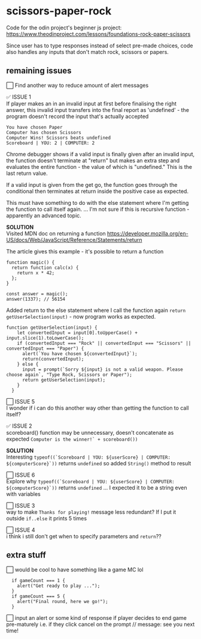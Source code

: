 # scissors-paper-rock

Code for the odin project's beginner js project: https://www.theodinproject.com/lessons/foundations-rock-paper-scissors

Since user has to type responses instead of select pre-made choices, code also handles any inputs that don't match rock, scissors or papers.

## remaining issues

⬜️ Find another way to reduce amount of alert messages

✅ ISSUE 1<br>
If player makes an in an invalid input at first before finalising the right answer, this invalid input transfers into the final report as 'undefined' - the program doesn't record the input that's actually accepted

```
You have chosen Paper
Computer has chosen Scissors
Computer Wins! Scissors beats undefined
Scoreboard | YOU: 2 | COMPUTER: 2
```

Chrome debugger shows if a valid input is finally given after an invalid input, the function doesn't terminate at "return" but makes an extra step and evaluates the entire function - the value of which is "undefined." This is the last return value. 

If a valid input is given from the get go, the function goes through the conditional then terminates at return inside the positive case as expected.

This must have something to do with the else statement where I'm getting the function to call itself again. ... I'm not sure if this is recursive function - apparently an advanced topic.

**SOLUTION**<br>
Visited MDN doc on returning a function
https://developer.mozilla.org/en-US/docs/Web/JavaScript/Reference/Statements/return

The article gives this example - it's possible to return a function 
```
function magic() {
  return function calc(x) {
    return x * 42;
  };
}

const answer = magic();
answer(1337); // 56154
```

Added return to the else statement where I call the function again `return getUserSelection(input)` - now program works as expected.

```
function getUserSelection(input) {
    let convertedInput = input[0].toUpperCase() + input.slice(1).toLowerCase();
    if (convertedInput === "Rock" || convertedInput === "Scissors" || convertedInput === "Paper") {
      alert(`You have chosen ${convertedInput}`);
      return(convertedInput);
    } else {
      input = prompt(`Sorry ${input} is not a valid weapon. Please choose again`, "Type Rock, Scissors or Paper");
      return getUserSelection(input);
    }
  }
```

⬜️ ISSUE 5<br>
I wonder if i can do this another way other than getting the function to call itself?

✅ ISSUE 2<br>
scoreboard() function may be unnecessary, doesn't concatenate as expected
```Computer is the winner!` + scoreboard())```

**SOLUTION**<br>
Interesting ```typeof((`Scoreboard | YOU: ${userScore} | COMPUTER: ${computerScore}`))``` returns `undefined` so added `String()` method to result

⬜️ ISSUE 6<br>
Explore why ```typeof((`Scoreboard | YOU: ${userScore} | COMPUTER: ${computerScore}`))``` returns `undefined` ... I expected it to be a string even with variables

⬜️ ISSUE 3<br>
way to make `Thanks for playing!` message less redundant? If I put it outside `if..else` it prints 5 times

⬜️ ISSUE 4<br>
i think i still don't get when to specify parameters and `return`??

## extra stuff 
⬜️ would be cool to have something like a game MC lol
```
  if gameCount === 1 {
    alert("Get ready to play ..."); 
  }
  if gameCount === 5 {
    alert("Final round, here we go!");
  }
```

⬜️ input an alert or some kind of response if player decides to end game pre-maturely i.e. if they click cancel on the prompt
// message: see you next time!
